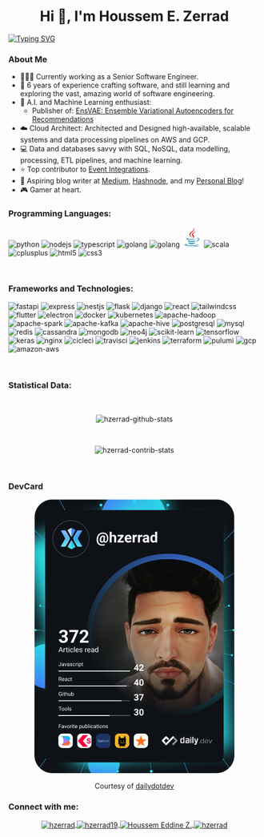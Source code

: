 <h1 align="center">Hi 👋, I'm Houssem E. Zerrad</h1>

[![Typing SVG](https://readme-typing-svg.herokuapp.com?font=Caveat&weight=900&size=42&duration=2000&pause=1500&color=FF8528&center=true&vCenter=true&width=1200&lines=Senior+Software+Developer;Data+Engineer;Cloud+Architect+;AWS++%26+GCP;Machine+Learning+Enthusiast)](https://git.io/typing-svg)

### About Me

- 👨🏻‍💻 Currently working as a Senior Software Engineer.
- 🧭 6 years of experience crafting software, and still learning and exploring the vast, amazing world of software engineering.
- 🤖 A.I. and Machine Learning enthusiast:
  - Publisher of: [EnsVAE: Ensemble Variational Autoencoders for Recommendations](https://ieeexplore.ieee.org/document/9224132)
- ☁️ Cloud Architect: Architected and Designed high-available, scalable systems and data processing pipelines on AWS and GCP.
- 💻 Data and databases savvy with SQL, NoSQL, data modelling, processing, ETL pipelines, and machine learning.  
- ⭐️ Top contributor to [Event Integrations](https://github.com/buildable/connections).
- 📝 Aspiring blog writer at [Medium](https://medium.com/@hzerrad), [Hashnode](https://hzerrad.hashnode.dev/), and my [Personal Blog](https://devdog.co/)!
- 🎮 Gamer at heart.

### Programming Languages:

<p align="left">
  <img src="https://cdn.jsdelivr.net/npm/@programming-languages-logos/python@0.0.0/python.png" alt="python" width="35" height="35"/>
  <img src="https://cdn.simpleicons.org/node.js/339933" alt="nodejs" width="40" height="40"/>
  <img src="https://cdn.simpleicons.org/typescript/3178C6" alt="typescript" width="40" height="40"/>
  <img src="https://cdn.simpleicons.org/go/00ADD8" alt="golang" width="40" height="40"/>
  <img src="https://cdn.simpleicons.org/elixir/4B275F" alt="golang" width="40" height="40"/>
  <img
      src="https://raw.githubusercontent.com/devicons/devicon/master/icons/java/java-original.svg" alt="java" width="40"
      height="40" />
  <img src="https://cdn.simpleicons.org/scala/DC322F" alt="scala" width="40" height="40"/>
  <img src="https://cdn.simpleicons.org/cplusplus/00599C" alt="cplusplus" width="40" height="40"/>
  <img src="https://cdn.simpleicons.org/html5/E34F26" alt="html5" width="40" height="40"/>
  <img src="https://cdn.simpleicons.org/css3/1572B6" alt="css3" width="40" height="40"/>
</p>

</br>

### Frameworks and Technologies:

<p align="left">
  <img src="https://cdn.simpleicons.org/fastapi" alt="fastapi" width="40" height="40" />
  <img src="https://cdn.simpleicons.org/express" alt="express" width="40" height="40" />
  <img src="https://cdn.simpleicons.org/nestjs" alt="nestjs" width="40" height="40" />
  <img src="https://cdn.simpleicons.org/flask" alt="flask" width="40" height="40" />
  <img src="https://cdn.simpleicons.org/django" alt="django" width="40" height="40" />
  <img src="https://cdn.simpleicons.org/react" alt="react" width="40" height="40" />
  <img src="https://cdn.simpleicons.org/tailwindcss" alt="tailwindcss" width="40" height="40" />
  <img src="https://cdn.simpleicons.org/flutter" alt="flutter" width="40" height="40" />
  <img src="https://cdn.simpleicons.org/electron" alt="electron" width="40" height="40" />
  <img src="https://cdn.simpleicons.org/docker" alt="docker" width="40" height="40" />
  <img src="https://cdn.simpleicons.org/kubernetes" alt="kubernetes" width="40" height="40" />
  <img src="https://cdn.simpleicons.org/apachehadoop" alt="apache-hadoop" width="40" height="40" />
  <img src="https://cdn.simpleicons.org/apachespark" alt="apache-spark" width="40" height="40" />
  <img src="https://cdn.simpleicons.org/apachekafka" alt="apache-kafka" width="40" height="40" />
  <img src="https://cdn.simpleicons.org/apachehive" alt="apache-hive" width="40" height="40" />
  <img src="https://cdn.simpleicons.org/postgresql" alt="postgresql" width="40" height="40" />
  <img src="https://cdn.simpleicons.org/mysql" alt="mysql" width="40" height="40" />
  <img src="https://cdn.simpleicons.org/redis" alt="redis" width="40" height="40" />
  <img src="https://cdn.simpleicons.org/apachecassandra" alt="cassandra" width="40" height="40" />
  <img src="https://cdn.simpleicons.org/mongodb" alt="mongodb" width="40" height="40" />
  <img src="https://cdn.simpleicons.org/neo4j" alt="neo4j" width="40" height="40" />
  <img src="https://cdn.simpleicons.org/scikitlearn" alt="scikit-learn" width="40" height="40" />
  <img src="https://cdn.simpleicons.org/tensorflow" alt="tensorflow" width="40" height="40" />
  <img src="https://cdn.simpleicons.org/keras" alt="keras" width="40" height="40" />
  <img src="https://cdn.simpleicons.org/nginx" alt="nginx" width="40" height="40" />
  <img src="https://cdn.simpleicons.org/circleci" alt="cicleci" width="40" height="40" />
  <img src="https://cdn.simpleicons.org/travisci" alt="travisci" width="40" height="40" />
  <img src="https://cdn.simpleicons.org/jenkins" alt="jenkins" width="40" height="40" />
  <img src="https://cdn.simpleicons.org/terraform" alt="terraform" width="40" height="40" />
  <img src="https://cdn.simpleicons.org/pulumi" alt="pulumi" width="40" height="40" />
  <img src="https://cdn.simpleicons.org/googlecloud" alt="gcp" width="40" height="40" />
  <img src="https://cdn.simpleicons.org/amazonaws" alt="amazon-aws" width="40" height="40" />
</p>

</br>

### Statistical Data:

</br>

<p align="center">
  <img align="center" 
       src="https://github-readme-stats.vercel.app/api?username=hzerrad&show_icons=true&locale=en&bg_color=0d1117&text_color=ffffff&repo=convoychat"
       alt="hzerrad-github-stats" />
</p>


</br>

<p align="center">
  <img
       src="https://github-readme-streak-stats.herokuapp.com/?user=hzerrad&theme=dark&background=0d1117&date_format=M%20j%5B%2C%20Y%5D" 
       alt="hzerrad-contrib-stats" />
</p>

</br>

### DevCard
<p align="center">
  <a href="https://www.upwork.com/freelancers/~0112ba4eddef747831?suggest-vem-skills&s=1110580752188690432">
    <img src="https://raw.githubusercontent.com/hzerrad/hzerrad/main/devcard.svg" width="400" alt="Houssem Eddine Zerrad's Dev Card"/>
  </a>
  <p align="center">Courtesy of <a href="https://daily.dev/">dailydotdev</a></p>
</p>


### Connect with me:

<p align="center">
  <a href="https://www.linkedin.com/in/hzerrad" target="_blank">
    <img align="center"
      	src="https://cdn.simpleicons.org/linkedin/0A66C2"
      	alt="hzerrad" height="30" width="40" />
  </a>
 	<a href="https://twitter.com/hzerrad19" target="_blank">
   <img align="center"
      	src="https://cdn.simpleicons.org/twitter/1DA1F2"
      	alt="hzerrad19" height="30" width="40" />
  </a>
  <a href="https://www.upwork.com/freelancers/~0112ba4eddef747831?suggest-vem-skills&s=1110580752188690432" target="_blank">
  	<img align="center"
         src="https://cdn.simpleicons.org/upwork"
         alt="Houssem Eddine Z." height="30" width="40" />
  </a>
  <a href="mailto:hzerrad96@gmail.com">
    <img align="center"
         src="https://cdn.simpleicons.org/gmail/EA4335"
         alt="hzerrad" height="30" width="40" />
  </a>
</p>

